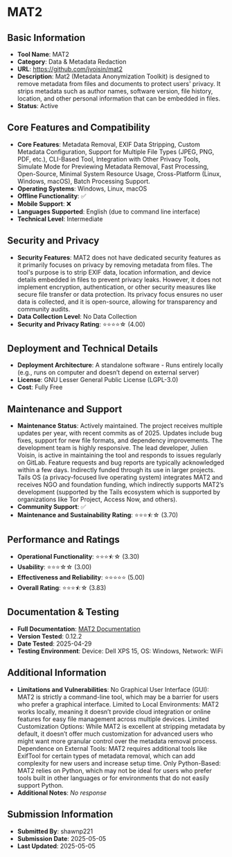 # MAT2

## Basic Information
- **Tool Name**: MAT2
- **Category**: Data & Metadata Redaction
- **URL**: https://github.com/jvoisin/mat2
- **Description**: Mat2 (Metadata Anonymization Toolkit) is designed to remove metadata from files and documents to protect users' privacy. It strips metadata such as author names, software version, file history, location, and other personal information that can be embedded in files.
- **Status**: Active

## Core Features and Compatibility
- **Core Features**: Metadata Removal, EXIF Data Stripping, Custom Metadata Configuration, Support for Multiple File Types (JPEG, PNG, PDF, etc.), CLI-Based Tool, Integration with Other Privacy Tools, Simulate Mode for Previewing Metadata Removal, Fast Processing, Open-Source, Minimal System Resource Usage, Cross-Platform (Linux, Windows, macOS), Batch Processing Support.
- **Operating Systems**: Windows, Linux, macOS
- **Offline Functionality**: ✅
- **Mobile Support**: ❌
- **Languages Supported**: English (due to command line interface)
- **Technical Level**: Intermediate

## Security and Privacy
- **Security Features**: MAT2 does not have dedicated security features as it primarily focuses on privacy by removing metadata from files. The tool's purpose is to strip EXIF data, location information, and device details embedded in files to prevent privacy leaks. However, it does not implement encryption, authentication, or other security measures like secure file transfer or data protection. Its privacy focus ensures no user data is collected, and it is open-source, allowing for transparency and community audits.
- **Data Collection Level**: No Data Collection
- **Security and Privacy Rating**: ⭐⭐⭐⭐☆ (4.00)

## Deployment and Technical Details
- **Deployment Architecture**: A standalone software - Runs entirely locally (e.g., runs on computer and doesn’t depend on external server)
- **License**: GNU Lesser General Public License (LGPL-3.0)
- **Cost**: Fully Free

## Maintenance and Support
- **Maintenance Status**: Actively maintained. The project receives multiple updates per year, with recent commits as of 2025. Updates include bug fixes, support for new file formats, and dependency improvements. The development team is highly responsive. The lead developer, Julien Voisin, is active in maintaining the tool and responds to issues regularly on GitLab. Feature requests and bug reports are typically acknowledged within a few days. Indirectly funded through its use in larger projects. Tails OS (a privacy-focused live operating system) integrates MAT2 and receives NGO and foundation funding, which indirectly supports MAT2’s development (supported by the Tails ecosystem which is supported by organizations like Tor Project, Access Now, and others).
- **Community Support**: ✅
- **Maintenance and Sustainability Rating**: ⭐⭐⭐⯪☆ (3.70)

## Performance and Ratings
- **Operational Functionality**: ⭐⭐⭐⯪☆ (3.30)
- **Usability**: ⭐⭐⭐☆☆ (3.00)
- **Effectiveness and Reliability**: ⭐⭐⭐⭐⭐ (5.00)
- **Overall Rating**: ⭐⭐⭐⯪☆ (3.83)

## Documentation & Testing
- **Full Documentation**: [MAT2 Documentation](https://github.com/user-attachments/files/20047879/MAT2.Analysis.pdf)
- **Version Tested**: 0.12.2
- **Date Tested**: 2025-04-29
- **Testing Environment**: Device: Dell XPS 15, OS: Windows, Network: WiFi

## Additional Information
- **Limitations and Vulnerabilities**: No Graphical User Interface (GUI): MAT2 is strictly a command-line tool, which may be a barrier for users who prefer a graphical interface. Limited to Local Environments: MAT2 works locally, meaning it doesn’t provide cloud integration or online features for easy file management across multiple devices. Limited Customization Options: While MAT2 is excellent at stripping metadata by default, it doesn’t offer much customization for advanced users who might want more granular control over the metadata removal process. Dependence on External Tools: MAT2 requires additional tools like ExifTool for certain types of metadata removal, which can add complexity for new users and increase setup time. Only Python-Based: MAT2 relies on Python, which may not be ideal for users who prefer tools built in other languages or for environments that do not easily support Python.
- **Additional Notes**: _No response_

## Submission Information
- **Submitted By**: shawnp221
- **Submission Date**: 2025-05-05
- **Last Updated**: 2025-05-05
